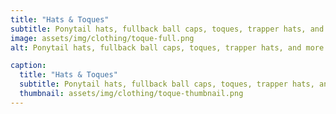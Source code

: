 ```yaml
---
title: "Hats & Toques"
subtitle: Ponytail hats, fullback ball caps, toques, trapper hats, and more.
image: assets/img/clothing/toque-full.png
alt: Ponytail hats, fullback ball caps, toques, trapper hats, and more.

caption:
  title: "Hats & Toques"
  subtitle: Ponytail hats, fullback ball caps, toques, trapper hats, and more. 
  thumbnail: assets/img/clothing/toque-thumbnail.png
---
```

